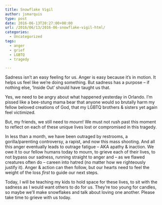 ```yaml
---
title: Snowflake Vigil
author: jsmarquis
type: post
date: 2016-06-13T20:27:00+00:00
url: /2016/06/13/2016-06-snowflake-vigil-html/
categories:
  - Uncategorized
tags:
  - anger
  - grief
  - LGBTQ
  - tragedy

---
```

Sadness isn&#8217;t an easy feeling for us. Anger is easy because it&#8217;s in motion. It helps us feel like we&#8217;re doing something. But sadness has a purpose &#8211; if nothing else, &#8216;Inside Out&#8217; should have taught us that.

Yes, we need to be angry about what happened yesterday in Orlando. I&#8217;m pissed like a bee-stung mama bear that anyone would so brutally harm my fellow beloved creations of God, that my LGBTQ brothers & sisters yet again feel victimized.

But, my friends, we still need to _mourn_! We must not rush past this moment to reflect on each of these unique lives lost or compromised in this tragedy.

In less than a month, we have been outraged by restrooms, a gorilla/parenting controversy, a rapist, and now this mass shooting. And all this anger eventually leads to outrage fatigue &#8211; AKA apathy & inaction. We owe it to our fellow humans today to mourn, to grieve each of their lives, to not bypass our sadness, running straight to anger and &#8211; as we flawed creatures often do &#8211; careen into hatred (no matter how we righteously justify it). Anger & action can then follow, but our hearts need to feel the weight of the loss _first_ to guide our next steps.

Today, I will be teaching my kids to hold space for these lives, to sit with the sadness as I would want others to do for us. They&#8217;re too young for candles, so maybe we&#8217;ll make snowflakes and talk about loving one another. Please take time to grieve with us today.